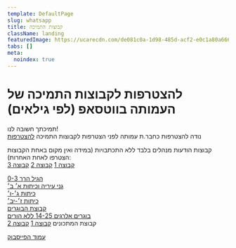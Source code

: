 ```yaml
---
template: DefaultPage
slug: whatsapp
title: קבוצות התמיכה
className: landing
featuredImage: https://ucarecdn.com/de081c0a-1d98-485d-acf2-e0c1a80a6661/
tabs: []
meta:
  noindex: true
---
```


# להצטרפות לקבוצות התמיכה של העמותה בווטסאפ (לפי גילאים)

תמיכתך חשובה לנו!  
נודה להצטרפות כחבר.ת עמותה לפני הצטרפות לקבוצות התמיכה [להצטרפות](https://secure.cardcom.solutions/e/xSwQ)  

קבוצות הודעות מנהלים בלבד ללא התכתבויות (במידה ואין מקום באחת הקבוצות הצטרפו לאחת האחרות):  
[קבוצה 1](https://chat.whatsapp.com/E2DfEr5Q16JJiCmlc6MPdg)
[קבוצה 2](https://chat.whatsapp.com/BDIZ2g3rs0iHRVtvznzMpy)
[קבוצה 3](https://chat.whatsapp.com/Hk33yjF8u8O3rpXdzg2onq)

[הגיל הרך 0-3](https://chat.whatsapp.com/Id5zl1FO2A92hvKGer2FJz)  
[גני עיריה וכיתות א׳ ב׳](https://chat.whatsapp.com/EHSfNThVVPc3eiu7nnUonC)  
[כיתות ג׳-ו׳](https://chat.whatsapp.com/DT74WNmxC3gJ6TPoUQq8vl)  
[כיתות ז׳-יב׳](https://chat.whatsapp.com/Ky0iZg7zIAzCZwV6iKA9RE)  
[קבוצת הבוגרים](https://chat.whatsapp.com/ImzqeBTjN8HGnShFdJFx8i)    
[בוגרים אלרגים 14-25 ללא הורים](https://chat.whatsapp.com/GohevYF6clHK6z5K1kVO0o)  
קבוצת המתכונים [קבוצה 1](https://chat.whatsapp.com/IwKCvXrYD7L0s1rY246YDJ)
[קבוצה 2](https://chat.whatsapp.com/BvBYoc9ihDN9lPDYHgJyIU)

[עמוד הפייסבוק](https://m.facebook.com/Foodallergy.il/?ref=group_browse)
